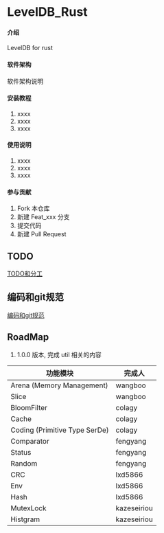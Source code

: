 # LevelDB_Rust

#### 介绍
LevelDB for rust

#### 软件架构
软件架构说明


#### 安装教程

1.  xxxx
2.  xxxx
3.  xxxx

#### 使用说明

1.  xxxx
2.  xxxx
3.  xxxx

#### 参与贡献

1.  Fork 本仓库
2.  新建 Feat_xxx 分支
3.  提交代码
4.  新建 Pull Request


## TODO
[TODO和分工](doc/TODOList.md)

## 编码和git规范
[编码和git规范](doc/CodeStyle.md)

## RoadMap
1. 1.0.0 版本, 完成 util 相关的内容


| 功能模块                          | 完成人          |
|-------------------------------|--------------|
| Arena (Memory Management)     | wangboo      |
| Slice                         | wangboo      |
| BloomFilter                   | colagy       |
| Cache                         | colagy       |
| Coding (Primitive Type SerDe) | colagy       |
| Comparator                    | fengyang     |
| Status                        | fengyang     |
| Random                        | fengyang     |
| CRC                           | lxd5866      |
| Env                           | lxd5866      |
| Hash                          | lxd5866      |
| MutexLock                     | kazeseiriou  |
| Histgram                      | kazeseiriou  |